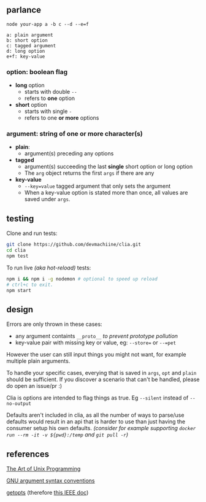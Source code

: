 ## parlance 

```
node your-app a -b c --d --e=f
```
```
a: plain argument
b: short option
c: tagged argument
d: long option
e+f: key-value
```

### **option**: boolean flag

* **long** option
  * starts with double `--`
  * refers to **one** option
* **short** option
  * starts with single `-`
  * refers to one **or more** options

### **argument**: string of one or more character(s)

* **plain**: 
  * argument(s) preceding any options
* **tagged**
  * argument(s) succeeding the last **single** short option or long option
  * The `arg` object returns the first `args` if there are any
* **key-value**
  * `--key=value` tagged argument that only sets the argument
  * When a key-value option is stated more than once, all values are saved under `args`.

  
## testing

Clone and run tests:

```bash
git clone https://github.com/devmachiine/clia.git
cd clia
npm test
```

To run live _(aka hot-reload)_ tests:
```bash
npm i && npm i -g nodemon # optional to speed up reload
# ctrl+c to exit.
npm start 
```

## design

Errors are only thrown in these cases:
* any argument containts `__proto__`  *to prevent prototype pollution*
* key-value pair with missing key or value, eg: `--store=` or `--=pet`

However the user can still input things you might not want, for example multiple plain arguments.

To handle your specific cases, everying that is saved in `args`, `opt` and `plain` should be sufficient. If you discover a scenario that can't be handled, please do open an issue/pr :)

Clia is options are intended to flag things as true. Eg `--silent` instead of `--no-output`

Defaults aren't included in clia, as all the number of ways to parse/use defaults would result in an api that is harder to use than just having the consumer setup his own defaults. _(consider for example supporting `docker run --rm -it -v ${pwd}:/temp` and `git pull -r`)_

## references

[The Art of Unix Programming](http://www.catb.org/~esr/writings/taoup/html/ch10s05.html)

[GNU argument syntax conventions](https://www.gnu.org/software/libc/manual/html_node/Argument-Syntax.html)

[getopts](https://github.com/jorgebucaran/getopts#readme) (therefore [this IEEE doc](https://pubs.opengroup.org/onlinepubs/9699919799/basedefs/V1_chap12.html#tag_12_02))
